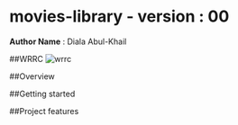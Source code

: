 # movies-library - version : 00

**Author Name** : Diala Abul-Khail

##WRRC
![wrrc](https://user-images.githubusercontent.com/97671741/151704832-47f2d08a-d3d2-4219-b1b7-093dd0a782e1.jpeg)


##Overview

##Getting started

##Project features

